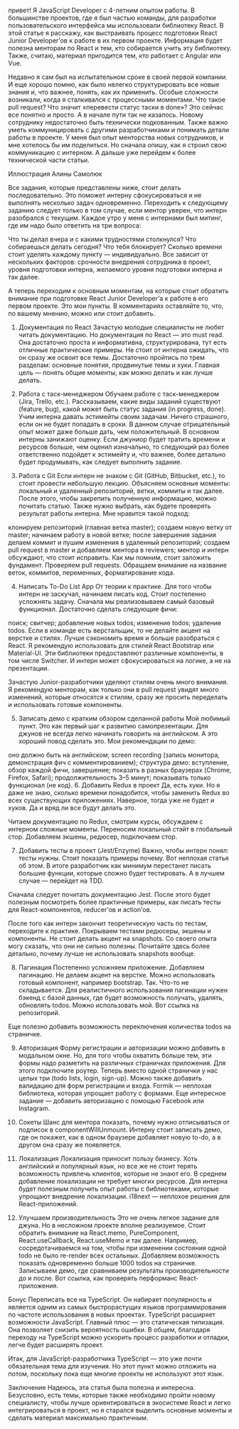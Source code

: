 привет! Я JavaScript Developer c 4-летним опытом работы. В большинстве проектов, где я был частью команды, для разработки пользовательского интерфейса мы использовали библиотеку React. В этой статье я расскажу, как выстраивать процесс подготовки React Junior Developer’ов к работе в их первом проекте. Информация будет полезна менторам по React и тем, кто собирается учить эту библиотеку. Также, считаю, материал пригодится тем, кто работает с Angular или Vue.

Недавно я сам был на испытательном сроке в своей первой компании. И еще хорошо помню, как было нелегко структурировать все новые знания и, что важнее, понять, как их применить. Особые сложности возникали, когда я сталкивался с процессными моментами. Что такое pull request? Что значит «перевести статус таски в done»? Это сейчас все понятно и просто. А в начале пути так не казалось. Новому сотруднику недостаточно быть технически подкованным. Также важно уметь коммуницировать с другими разработчиками и понимать детали работы в проекте. У меня был опыт менторства новых сотрудников, и мне хотелось бы им поделиться. Но сначала опишу, как я строил свою коммуникацию с интерном. А дальше уже перейдем к более технической части статьи.


Иллюстрация Алины Самолюк

Все задания, которые представлены ниже, стоит делать последовательно. Это поможет интерну сфокусироваться и не выполнять несколько задач одновременно. Переходить к следующему заданию следует только в том случае, если ментор уверен, что интерн разобрался с текущим. Каждое утро у меня с интернами был митинг, где им надо было ответить на три вопроса:

Что ты делал вчера и с какими трудностями столкнулся?
Что собираешься делать сегодня?
Что тебя блокирует?
Сколько времени стоит уделять каждому пункту — индивидуально. Все зависит от нескольких факторов: срочности внедрения сотрудника в проект, уровня подготовки интерна, желаемого уровня подготовки интерна и так далее.

А теперь переходим к основным моментам, на которые стоит обратить внимание при подготовке React Junior Developer’а к работе в его первом проекте. Это мои пункты. В комментариях оставляйте то, что, по вашему мнению, можно или стоит добавить.

1. Документация по React
Зачастую молодые специалисты не любят читать документацию. Но документация по React — это must read. Она достаточно проста и информативна, структурирована, тут есть отличные практические примеры. Не стоит от интерна ожидать, что он сразу же освоит все темы. Достаточно пройтись по трем разделам: основные понятия, продвинутые темы и хуки. Главная цель — понять общие моменты, как можно делать и как лучше делать.

2. Работа с таск-менеджером
Обучаем работе с таск-менеджером (Jira, Trello, etc.). Рассказываем, какие виды заданий существуют (feature, bug), какой может быть статус задания (in progress, done). Учим интерна давать эстимейты своим задачам. Ничего страшного, если он не будет попадать в сроки. В данном случае отрицательный опыт может даже больше дать, чем положительный. В основном интерны занижают оценку. Если джуниор будет тратить времени и ресурсов больше, чем оценил изначально, то следующий раз более ответственно подойдет к эстимейту и, что важнее, более детально будет продумывать, как следует выполнить задание.

3. Работа с Git
Если интерн не знаком с Git (GitHub, Bitbucket, etc.), то стоит провести небольшую лекцию. Объясняем основные моменты: локальный и удаленный репозиторий, ветки, коммиты и так далее. После этого, чтобы закрепить полученную информацию, можно почитать статью. Также нужно выбрать, как будете проверять результат работы интерна. Мне нравится такой подход:

клонируем репозиторий (главная ветка master);
создаем новую ветку от master;
начинаем работу в новой ветке;
после завершения задания делаем коммит и пушим изменения в удаленный репозиторий;
создаем pull request в master и добавляем ментора в reviewers;
ментор и интерн обсуждают, что стоит исправить.
Как мы помним, стоит заложить фундамент. Проверяем pull requests. Обращаем внимание на название веток, коммитов, переменных, форматирование кода.

4. Написать To-Do List App
От теории к практике. Для того чтобы интерн не заскучал, начинаем писать код. Стоит постепенно усложнять задачу. Сначала мы реализовываем самый базовый функционал. Достаточно сделать следующие фичи:

поиск;
свитчер;
добавление новых todos;
изменение todos;
удаление todos.
Если в команде есть верстальщик, то не делайте акцент на верстке и стилях. Лучше сэкономить время и больше разобраться с React. Я рекомендую использовать для стилей React Bootstrap или Material-UI. Эти библиотеки предоставляют различные компоненты, в том числе Switcher. И интерн может сфокусироваться на логике, а не на презентации.

Зачастую Junior-разработчики уделяют стилям очень много внимания. Я рекомендую менторам, как только они в pull request увидят много изменений, которые относятся к стилям, сразу же просить переделать и использовать готовые компоненты.

5. Записать демо с кратким обзором сделанной работы
Мой любимый пункт. Это как первый шаг к развитию самопрезентации. Для джунов не всегда легко начинать говорить на английском. А это хороший повод сделать это.
Мои рекомендации по демо:

оно должно быть на английском;
screen recording (запись монитора, демонстрация фич с комментированием);
структура демо: вступление, обзор каждой фичи, завершение;
показать в разных браузерах (Chrome, Firefox, Safari);
продолжительность 3–5 минут;
показывать только функционал (не код).
6. Добавить Redux в проект
Да, есть хуки. Но я даже не знаю, сколько времени понадобится, чтобы заменить Redux во всех существующих приложениях. Наверное, тогда уже не будет и хуков. Да и вряд ли все будут делать это.

Читаем документацию по Redux, смотрим курсы, обсуждаем с интерном сложные моменты. Переносим локальный стэйт в глобальный стор. Добавляем экшены, редюсер, подключаем стор.

7. Добавить тесты в проект (Jest/Enzyme)
Важно, чтобы интерн понял: тесты нужны. Стоит показать примеры почему. Вот неплохая статья об этом. В итоге разработчик как минимум перестанет писать большие функции, которые сложно будет тестировать. А в лучшем случае — перейдет на TDD.

Сначала следует почитать документацию Jest. После этого будет полезным посмотреть более практичные примеры, как писать тесты для React-компонентов, reducer’ов и action’ов.

После того как интерн закончит теоретическую часть по тестам, переходите к практике. Покрываем тестами редюсеры, экшены и компоненты. Не стоит делать акцент на snapshots. Со своего опыта могу сказать, что они не сильно полезны. Почитайте здесь более детально, почему лучше не использовать snapshots вообще.

8. Пагинация
Постепенно усложняем приложение. Добавляем пагинацию. Не делаем акцент на верстке. Можно использовать готовый компонент, например bootstrap.
Так. Что-то не складывается. Для реалистичного использования пагинации нужен бэкенд с базой данных, где будет возможность получать, удалять, обновлять todos. Можно использовать мой. Вот ссылка на репозиторий.

Еще полезно добавить возможность переключения количества todos на страничке.

9. Авторизация
Форму регистрации и авторизации можно добавить в модальном окне. Но, для того чтобы охватить больше тем, эти формы надо разметить на различных страничках приложения. Для этого подключите роутер. Теперь вместо одной странички у нас целых три (todo lists, login, sign-up). Можно также добавить валидацию для форм регистрации и входа. Formik — неплохая библиотека, которая упрощает работу с формами. Еще интересное задание — добавить авторизацию с помощью Facebook или Instagram.

10. Сокеты
Шанс для ментора показать, почему нужно отписываться от подписок в componentWillUnmount. Интерну стоит записать демо, где он покажет, как в одном браузере добавляет новую to-do, а в другом она сразу же появляется.

11. Локализация
Локализация приносит пользу бизнесу. Хоть английский и популярный язык, но все же не стоит терять возможность привлечь клиентов, которые не знают его. В среднем добавление локализации не требует многих ресурсов. Для интерна будет полезным получить опыт работы с библиотеками, которые упрощают внедрение локализации. i18next — неплохое решения для React-приложений.

12. Улучшаем производительность
Это не очень легкое задание для джуна. Но в несложном проекте вполне реализуемое. Стоит обратить внимание на React.memo, PureComponent, React.useCallback, React.useMemo и так далее. Например, сосредотачиваемся на том, чтобы при изменении состояния одной todo не было re-render всех остальных. Добавляем возможность показать одновременно больше 1000 todos на страничке. Записываем демо, где сравниваем результаты производительности до и после. Вот ссылка, как проверять перформанс React-приложения.

Бонус
Переписать все на TypeScript. Он набирает популярность и является одним из самых быстрорастущих языков программирования по частоте использования в новых проектах. TypeScript расширяет возможности JavaScript. Главный плюс — это статическая типизация. Она позволяет снизить вероятность ошибки. В общем, благодаря переходу на TypeScript можно ускорить процесс разработки и отладки, легче будет расширять проект.

Итак, для JavaScript-разработчика TypeScript — это уже почти обязательная тема для изучения. Но этот пункт можно отложить на потом, поскольку пока еще многие проекты не используют этот язык.

Заключение
Надеюсь, эта статья была полезна и интересна. Безусловно, есть темы, которые также необходимо пройти новому специалисту, чтобы лучше ориентироваться в экосистеме React и легко интегрироваться в проект, но я старался выделить основные моменты и сделать материал максимально практичным.

